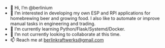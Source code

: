 - 👋 Hi, I’m @berlinium
- 👀 I’m interested in developing my own ESP and RPI applications for homebrewing beer and growing food. I also like to automate or improve manual tasks in engineering and trading.
- 🌱 I’m currently learning Python/Flask/Systemd/Docker.
- 💞️ I’m not currently looking to collaborate at this time.
- 📫 Reach me at berlinkraftwerks@gmail.com

<!---
berlinium/berlinium is a ✨ special ✨ repository because its `README.md` (this file) appears on your GitHub profile.
You can click the Preview link to take a look at your changes.
--->
